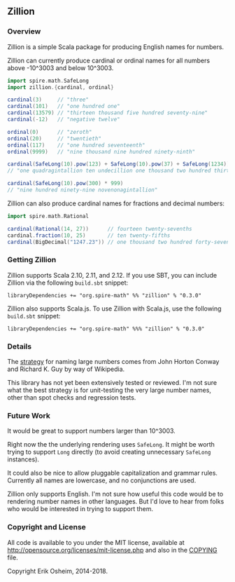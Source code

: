 ## Zillion

### Overview

Zillion is a simple Scala package for producing English names for
numbers.

Zillion can currently produce cardinal or ordinal names for all
numbers above -10^3003 and below 10^3003.

```scala
import spire.math.SafeLong
import zillion.{cardinal, ordinal}

cardinal(3)     // "three"
cardinal(101)   // "one hundred one"
cardinal(13579) // "thirteen thousand five hundred seventy-nine"
cardinal(-12)   // "negative twelve"

ordinal(0)      // "zeroth"
ordinal(20)     // "twentieth"
ordinal(117)    // "one hundred seventeenth"
ordinal(9999)   // "nine thousand nine hundred ninety-ninth"

cardinal(SafeLong(10).pow(123) + SafeLong(10).pow(37) + SafeLong(1234))
// "one quadragintallion ten undecillion one thousand two hundred thirty-four"

cardinal(SafeLong(10).pow(300) * 999)
// "nine hundred ninety-nine novenonagintallion"
```

Zillion can also produce cardinal names for fractions and decimal
numbers:

```scala
import spire.math.Rational

cardinal(Rational(14, 27))      // fourteen twenty-sevenths
cardinal.fraction(10, 25)       // ten twenty-fifths
cardinal(BigDecimal("1247.23")) // one thousand two hundred forty-seven and twenty-three hundredths
```

### Getting Zillion

Zillion supports Scala 2.10, 2.11, and 2.12. If you use SBT, you can
include Zillion via the following `build.sbt` snippet:

```
libraryDependencies += "org.spire-math" %% "zillion" % "0.3.0"
```

Zillion also supports Scala.js. To use Zillion with Scala.js, use
the following `build.sbt` snippet:

```
libraryDependencies += "org.spire-math" %%% "zillion" % "0.3.0"
```

### Details

The [strategy](http://en.wikipedia.org/wiki/Names_of_large_numbers#Proposals_for_new_naming_system)
for naming large numbers comes from John Horton Conway and Richard
K. Guy by way of Wikipedia.

This library has not yet been extensively tested or reviewed. I'm not
sure what the best strategy is for unit-testing the very large number
names, other than spot checks and regression tests.

### Future Work

It would be great to support numbers larger than 10^3003.

Right now the the underlying rendering uses `SafeLong`. It might be
worth trying to support `Long` directly (to avoid creating unnecessary
`SafeLong` instances).

It could also be nice to allow pluggable capitalization and grammar
rules. Currently all names are lowercase, and no conjunctions are
used.

Zillion only supports English. I'm not sure how useful this code would
be to rendering number names in other languages. But I'd love to hear
from folks who would be interested in trying to support them.

### Copyright and License

All code is available to you under the MIT license, available at
http://opensource.org/licenses/mit-license.php and also in the
[COPYING](COPYING) file.

Copyright Erik Osheim, 2014-2018.
